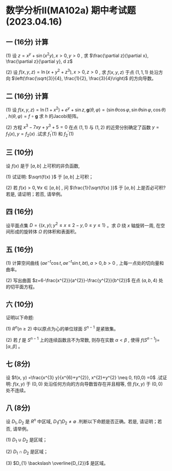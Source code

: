 # 数学分析II(MA102a) 期中考试题(2023.04.16)

## 一 (16分) 计算

(1) 设 $z=x^{y}+\sin \left(x^{2} y\right) , x>0, y>0$ , 求 $\frac{\partial z}{\partial x}, \frac{\partial z}{\partial y}, d z$

(2) 设 $f(x, y, z) =\ln \left(x+y^{2}+z^{3}\right) , x>0, z>0$ , 求 $f(x, y, z)$ 于点 $(1,1,1)$ 处沿方向 $\left(\frac{\sqrt{3}}{4}, \frac{1}{2}, \frac{3}{4}\right)$ 的方向导数。

## 二 (16分) 计算

(1) 设 $f(x, y, z) =\ln \left(1+x^{2}\right) +e^{y}+\sin z, \mathbf{g}(\theta, \varphi) =(\sin \theta \cos \varphi, \sin \theta \sin \varphi, \cos \theta)$ , $h(\theta, \varphi) =f \circ \mathbf{g}$ 求 $h$ 的Jacobi矩阵。

(2) 方程 $x^{3}-7 x y+y^{3}+5=0$ 在点 $(1,1)$ 与 $(1,2)$ 的近旁分别确定了函数 $y=f_{1}(x) , y=f_{2}(x)$ .试求 $f_{1}^{\prime}(1)$ 和 $f_{2}^{\prime}(1)$

## 三 (10分)

设 $f(x)$ 是于 $[a, b]$ 上可积的非负函数,

(1) 试证明: $\sqrt{f(x) }$ 于 $[a, b]$ 上可积；

(2) 若 $f(x) >0, \forall x \in[a, b]$ , 问 $\frac{1}{\sqrt{f(x) }}$ 于 $[a, b]$ 上是否必可积? 若是, 请证明；若否, 请举例。

## 四 (16分)

设平面点集 $D=\left\{(x, y) ; y^{2} \leq x \leq 2-y, 0 \leq y \leq 1\right\}$ 。求 $D$ 绕 $x$ 轴旋转一周, 在空间形成的旋转体 $\Omega$ 的体积和表面积。

## 五 (16分)

(1) 计算空间曲线 $\left(a e^{-t} \cos t, a e^{-t} \sin t, b t\right) , a>0, b>0$ , 上每一点处的切向量和曲率。

(2) 写出曲面 $z=6-\frac{x^{2}}{a^{2}}-\frac{y^{2}}{b^{2}}$ 在点 $(a, b, 4)$ 处的切平面方程。

## 六 (10分)

证明以下命题:

(1) $R^{n}(n \geq 2)$ 中以原点为心的单位球面 $S^{n-1}$ 是紧致集。

(2) 若 $f$ 是 $S^{n-1}$ 上的连续函数且不为常数, 则存在实数 $\alpha<\beta$ , 使得 $f\left(S^{n-1}\right) =$ $[\alpha, \beta]$ 。

## 七 (8分)

设 $f(x, y) =\frac{x^{3} y}{x^{6}+y^{2}}, x^{2}+y^{2} \neq 0, f(0,0) =0$ .试证明:  $f(x, y)$ 于 $(0,0)$ 处沿任何方向的方向导数皆存在并且相等, 但 $f(x, y)$ 于 $(0,0)$ 处不连续。

## 八 (8分)

设 $D_{1}, D_{2}$ 是 $R^{n}$ 中区域, $D_{1} \bigcap D_{2} \neq \emptyset$ .判断以下命题是否正确。若是, 请证明；若否, 请举例。

(1) $D_{1} \cup D_{2}$ 是区域；

(2) $D_{1} \cap D_{2}$ 是区域；

(3) $D_{1} \backslash \overline{D_{2}}$ 是区域。
